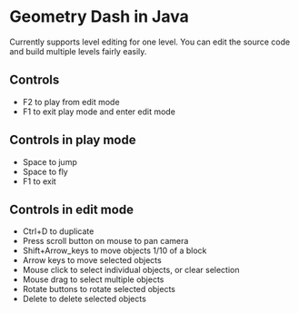 # Geometry Dash in Java
Currently supports level editing for one level. You can edit the source code and build multiple levels
fairly easily. 

## Controls
* F2 to play from edit mode
* F1 to exit play mode and enter edit mode

## Controls in play mode
* Space to jump
* Space to fly
* F1 to exit

## Controls in edit mode
* Ctrl+D to duplicate
* Press scroll button on mouse to pan camera
* Shift+Arrow_keys to move objects 1/10 of a block
* Arrow keys to move selected objects
* Mouse click to select individual objects, or clear selection
* Mouse drag to select multiple objects
* Rotate buttons to rotate selected objects
* Delete to delete selected objects
